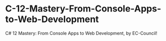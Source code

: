 # C-12-Mastery-From-Console-Apps-to-Web-Development
C# 12 Mastery: From Console Apps to Web Development, by EC-Council!
